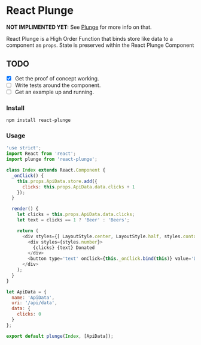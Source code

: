# React Plunge

**NOT IMPLIMENTED YET:** See [Plunge](https://github.com/gwing33/plunge) for more info on that.

React Plunge is a High Order Function that binds store like data to a component as ``props``.
State is preserved within the React Plunge Component

## TODO
- [x] Get the proof of concept working.
- [ ] Write tests around the component.
- [ ] Get an example up and running.

### Install
```bash
npm install react-plunge
```

### Usage
```javascript
'use strict';
import React from 'react';
import plunge from 'react-plunge';

class Index extends React.Component {
  _onClick() {
    this.props.ApiData.store.add({
      clicks: this.props.ApiData.data.clicks + 1
    });
  }

  render() {
    let clicks = this.props.ApiData.data.clicks;
    let text = clicks == 1 ? 'Beer' : 'Beers';

    return (
      <div styles={[ LayoutStyle.center, LayoutStyle.half, styles.container ]}>
        <div styles={styles.number}>
          {clicks} {text} Donated
        </div>
        <button type='text' onClick={this._onClick.bind(this)} value='Donate a beer'/>
      </div>
    );
  }
}

let ApiData = {
  name: 'ApiData',
  uri: '/api/data',
  data: {
    clicks: 0
  }
};

export default plunge(Index, [ApiData]);
```
